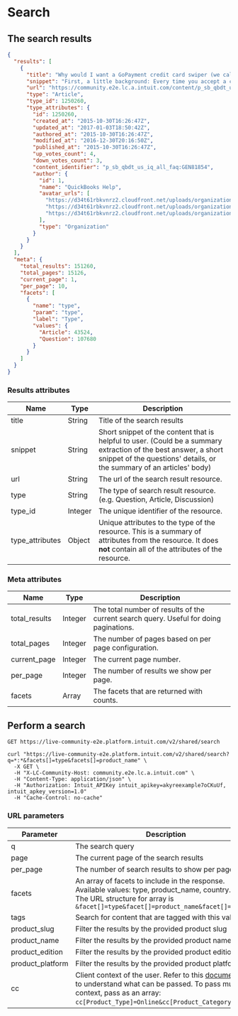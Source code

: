 # Search

## The search results

```json
{
  "results": [
    {
      "title": "Why would I want a GoPayment credit card swiper (we call them “credit card readers”)?",
      "snippet": "First, a little background: Every time you accept a credit card, you pay what’s called a Discount fee  to the credit card company.",
      "url": "https://community.e2e.lc.a.intuit.com/content/p_sb_qbdt_us_iq_all_faq:GEN81854",
      "type": "Article",
      "type_id": 1250260,
      "type_attributes": {
        "id": 1250260,
        "created_at": "2015-10-30T16:26:47Z",
        "updated_at": "2017-01-03T18:50:42Z",
        "authored_at": "2015-10-30T16:26:47Z",
        "modified_at": "2016-12-30T20:16:50Z",
        "published_at": "2015-10-30T16:26:47Z",
        "up_votes_count": 4,
        "down_votes_count": 3,
        "content_identifier": "p_sb_qbdt_us_iq_all_faq:GEN81854",
        "author": {
          "id": 1,
          "name": "QuickBooks Help",
          "avatar_urls": [
            "https://d34t61rbkvnrz2.cloudfront.net/uploads/organizations/1/avatars/tiny.png?1445967884",
            "https://d34t61rbkvnrz2.cloudfront.net/uploads/organizations/1/avatars/thumb.png?1445967884",
            "https://d34t61rbkvnrz2.cloudfront.net/uploads/organizations/1/avatars/small.png?1445967884"
          ],
          "type": "Organization"
        }
      }
    }
  ],
  "meta": {
    "total_results": 151260,
    "total_pages": 15126,
    "current_page": 1,
    "per_page": 10,
    "facets": [
      {
        "name": "type",
        "param": "type",
        "label": "Type",
        "values": {
          "Article": 43524,
          "Question": 107680
        }
      }
    ]
  }
}
```

### Results attributes

Name | Type | Description
--------- | ------- | -----------
title | String | Title of the search results
snippet | String | Short snippet of the content that is helpful to user. (Could be a summary extraction of the best answer, a short snippet of the questions' details, or the summary of an articles' body)
url | String | The url of the search result resource.
type | String | The type of search result resource. (e.g. Question, Article, Discussion)
type_id | Integer | The unique identifier of the resource.
type_attributes | Object | Unique attributes to the type of the resource. This is a summary of attributes from the resource. It does <b>not</b> contain all of the attributes of the resource.

### Meta attributes

Name | Type | Description
--------- | ------- | -----------
total_results | Integer | The total number of results of the current search query. Useful for doing paginations.
total_pages | Integer | The number of pages based on per page configuration.
current_page | Integer | The current page number.
per_page | Integer | The number of results we show per page.
facets | Array | The facets that are returned with counts.


## Perform a search

`GET https://live-community-e2e.platform.intuit.com/v2/shared/search`

```shell
curl "https://live-community-e2e.platform.intuit.com/v2/shared/search?q=*:*&facets[]=type&facets[]=product_name" \
  -X GET \
  -H "X-LC-Community-Host: community.e2e.lc.a.intuit.com" \
  -H "Content-Type: application/json" \
  -H "Authorization: Intuit_APIKey intuit_apikey=akyreexample7oCKuUf, intuit_apkey_version=1.0"
  -H "Cache-Control: no-cache"
```

### URL parameters

Parameter | Description
--------- | -----------
q | The search query
page | The current page of the search results
per_page | The number of search results to show per page
facets | An array of facets to include in the response.<br />Available values: type, product_name, country.<br />The URL structure for array is `&facet[]=type&facet[]=product_name&facet[]=country`
tags | Search for content that are tagged with this value
product_slug | Filter the results by the provided product slug
product_name | Filter the results by the provided product name
product_edition | Filter the results by the provided product edition
product_platform | Filter the results by the provided product platform
cc | Client context of the user. Refer to this [documentation](https://wiki.intuit.com/pages/viewpage.action?pageId=381981386) to understand what can be passed. To pass multiple context, pass as an array: `cc[Product_Type]=Online&cc[Product_Category]=free`.
